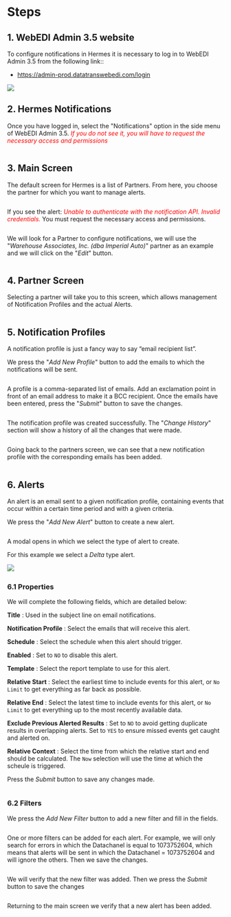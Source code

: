 # Steps

## 1. WebEDI Admin 3.5 website
To configure notifications in Hermes it is necessary to log in to WebEDI Admin 3.5 from the following link::
* <https://admin-prod.datatranswebedi.com/login>

![](/img/steps/webediadmin.png)


## 2. Hermes Notifications

Once you have logged in, select the "Notifications" option in the side menu of WebEDI Admin 3.5. <span style="color:red">_If you do not see it, you will have to request the necessary access and permissions_</span>

 <img :src="$withBase('/img/steps/notifications_options.png')">



## 3. Main Screen
The default screen for Hermes is a list of Partners.  From here, you choose the partner for which you want to manage alerts.

 <img :src="$withBase('/img/steps/main_screen.png')">

If you see the alert: <span style="color:red"> _Unable to authenticate with the notification API. Invalid credentials._</span> You must request the necessary access and permissions.

 <img :src="$withBase('/img/steps/permission_error.png')">

We will look for a Partner to configure notifications, we will use the "_Warehouse Associates, Inc. (dba Imperial Auto)_" partner as an example and we will click on the "_Edit_" button.

 <img :src="$withBase('/img/steps/examplePartner.png')">


## 4. Partner Screen
Selecting a partner will take you to this screen, which allows management of Notification Profiles and the actual Alerts.

 <img :src="$withBase('/img/steps/partner_screen.png')">

## 5. Notification Profiles
A notification profile is just a fancy way to say “email recipient list”.

We press the "_Add New Profile_" button to add the emails to which the notifications will be sent.

 <img :src="$withBase('/img/steps/notification_profile.png')">

A profile is a comma-separated list of emails. Add an exclamation point in front of an email address to make it a BCC recipient.
Once the emails have been entered, press the "_Submit_" button to save the changes.

 <img :src="$withBase('/img/steps/create_notification_profile.png')">

The notification profile was created successfully.
The "_Change History_" section will show a history of all the changes that were made.

 <img :src="$withBase('/img/steps/success_profile.png')">

Going back to the partners screen, we can see that a new notification profile with the corresponding emails has been added.

 <img :src="$withBase('/img/steps/partner_screen2.png')">

## 6. Alerts
An alert is an email sent to a given notification profile, containing events that occur within a certain time period and with a given criteria.

We press the "_Add New Alert_" button to create a new alert.

 <img :src="$withBase('/img/steps/Alerts.png')">

A modal opens in which we select the type of alert to create.

For this example we select a _Delta_ type alert.

![](/img/steps/alert_type.png)
 <img :src="$withBase('/img/steps/alert_type.png')">


### 6.1 Properties

We will complete the following fields, which are detailed below:

**Title** : Used in the subject line on email notifications.

**Notification Profile** : Select the emails that will receive this alert.

**Schedule** : Select the schedule when this alert should trigger.

**Enabled** : Set to `NO` to disable this alert.

**Template** : Select the report template to use for this alert.

**Relative Start** : Select the earliest time to include events for this alert, or `No Limit` to get everything as far back as possible.

**Relative End** : Select the latest time to include events for this alert, or `No Limit` to get everything up to the most recently available data.

**Exclude Previous Alerted Results** : Set to `NO` to avoid getting duplicate results in overlapping alerts.  Set to `YES` to ensure missed events get caught and alerted on.

**Relative Context** : Select the time from which the relative start and end should be calculated. The `Now` selection will use the time at which the scheule is triggered.

Press the _Submit_ button to save any changes made.

 <img :src="$withBase('/img/steps/alert_submit.png')">

### 6.2 Filters

We press the _Add New Filter_ button to add a new filter and fill in the fields.

 <img :src="$withBase('/img/steps/filters.png')">

One or more filters can be added for each alert. For example, we will only search for errors in which the Datachanel is equal to 1073752604, which means that alerts will be sent in which the Datachanel = 1073752604 and will ignore the others. Then we save the changes.

 <img :src="$withBase('/img/steps/add_filter.png')">

We will verify that the new filter was added. Then we press the _Submit_ button to save the changes

 <img :src="$withBase('/img/steps/save_changes.png')">

Returning to the main screen we verify that a new alert has been added.

 <img :src="$withBase('/img/steps/new_alert.png')">

